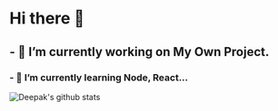 # Hi there 👋

## - 🔭 I’m currently working on **My Own Project**.

### - 🌱 I’m currently learning Node, React...

![Deepak's github stats](https://github-readme-stats.vercel.app/api?username=delta12kilo&show_icons=true&theme=onedark)
<!--
**delta12kilo/delta12kilo** is a ✨ _special_ ✨ repository because its `README.md` (this file) appears on your GitHub profile.

Here are some ideas to get you started:

- 🔭 I’m currently working on ...
- 🌱 I’m currently learning ...
- 👯 I’m looking to collaborate on ...
- 🤔 I’m looking for help with ...
- 💬 Ask me about ...
- 📫 How to reach me: ...
- 😄 Pronouns: ...
- ⚡ Fun fact: ...
-->
